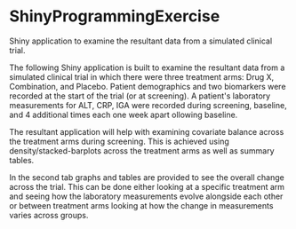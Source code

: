 # ShinyProgrammingExercise
 Shiny application to examine the resultant data from a simulated clinical trial.
 
 The following Shiny application is built to examine the resultant data from a simulated clinical trial in which there were three treatment arms: Drug X, Combination, and Placebo.  Patient demographics and two biomarkers were recorded at the start of the trial (or at screening).  A patient's laboratory measurements for ALT, CRP, IGA were recorded during screening, baseline, and 4 additional times each one week apart ollowing baseline.  
 
 The resultant application will help with examining covariate balance across the treatment arms during screening.  This is achieved using density/stacked-barplots across the treatment arms as well as summary tables.
 
 In the second tab graphs and tables are provided to see the overall change across the trial.  This can be done either looking at a specific treatment arm and seeing how the laboratory measurements evolve alongside each other or between treatment arms looking at how the change in measurements varies across groups.
 
 
